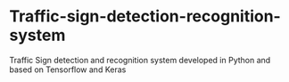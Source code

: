 # Traffic-sign-detection-recognition-system
Traffic Sign detection and recognition system developed in Python and based on Tensorflow and Keras
